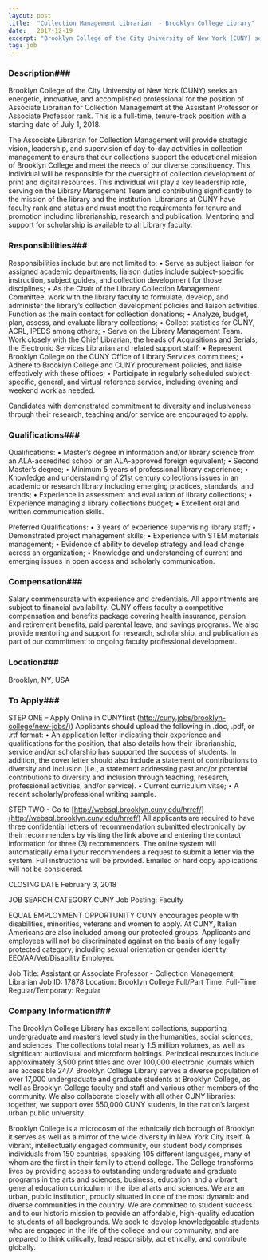 ```yaml
---
layout: post
title:  "Collection Management Librarian  - Brooklyn College Library"
date:   2017-12-19
excerpt: "Brooklyn College of the City University of New York (CUNY) seeks an energetic, innovative, and accomplished professional for the position of Associate Librarian for Collection Management at the Assistant Professor or Associate Professor rank. This is a full-time, tenure-track position with a starting date of July 1, 2018. The Associate..."
tag: job
---
```


### Description###

Brooklyn College of the City University of New York (CUNY) seeks an energetic, innovative, and accomplished professional for the position of Associate Librarian for Collection Management at the Assistant Professor or Associate Professor rank. This is a full-time, tenure-track position with a starting date of July 1, 2018.

The Associate Librarian for Collection Management will provide strategic vision, leadership, and supervision of day-to-day activities in collection management to ensure that our collections support the educational mission of Brooklyn College and meet the needs of our diverse constituency. This individual will be responsible for the oversight of collection development of print and digital resources. This individual will play a key leadership role, serving on the Library Management Team and contributing significantly to the mission of the library and the institution. Librarians at CUNY have faculty rank and status and must meet the requirements for tenure and promotion including librarianship, research and publication. Mentoring and support for scholarship is available to all Library faculty.



### Responsibilities###

Responsibilities include but are not limited to:
•	Serve as subject liaison for assigned academic departments; liaison duties include subject-specific instruction, subject guides, and collection development for those disciplines;
•	As the Chair of the Library Collection Management Committee, work with the library faculty to formulate, develop, and administer the library’s collection development policies and liaison activities. Function as the main contact for collection donations;
•	Analyze, budget, plan, assess, and evaluate library collections;
•	Collect statistics for CUNY, ACRL, IPEDS among others;
•	Serve on the Library Management Team. Work closely with the Chief Librarian, the heads of Acquisitions and Serials, the Electronic Services Librarian and related support staff;
•	Represent Brooklyn College on the CUNY Office of Library Services committees;
•	Adhere to Brooklyn College and CUNY procurement policies, and liaise effectively with these offices;
•	Participate in regularly scheduled subject-specific, general, and virtual reference service, including evening and weekend work as needed.

Candidates with demonstrated commitment to diversity and inclusiveness through their research, teaching and/or service are encouraged to apply.



### Qualifications###

Qualifications:
•	Master’s degree in information and/or library science from an ALA-accredited school or an ALA-approved foreign equivalent;
•	Second Master’s degree;
•	Minimum 5 years of professional library experience;
•	Knowledge and understanding of 21st century collections issues in an academic or research library including emerging practices, standards, and trends;
•	Experience in assessment and evaluation of library collections;
•	Experience managing a library collections budget;
•	Excellent oral and written communication skills.

Preferred Qualifications:
•	3 years of experience supervising library staff;
•	Demonstrated project management skills;
•	Experience with STEM materials management;
•	Evidence of ability to develop strategy and lead change across an organization;
•	Knowledge and understanding of current and emerging issues in open access and scholarly communication.



### Compensation###

Salary commensurate with experience and credentials. All appointments are subject to financial availability. CUNY offers faculty a competitive compensation and benefits package covering health insurance, pension and retirement benefits, paid parental leave, and savings programs. We also provide mentoring and support for research, scholarship, and publication as part of our commitment to ongoing faculty professional development.


### Location###

Brooklyn, NY, USA




### To Apply###

STEP ONE – Apply Online in CUNYfirst ([http://cuny.jobs/brooklyn-college/new-jobs/)](http://cuny.jobs/brooklyn-college/new-jobs/))
Applicants should upload the following in .doc, .pdf, or .rtf format:
•	An application letter indicating their experience and qualifications for the position, that also details how their librarianship, service and/or scholarship has supported the success of students. In addition, the cover letter should also include a statement of contributions to diversity and inclusion (i.e., a statement addressing past and/or potential contributions to diversity and inclusion through teaching, research, professional activities, and/or service).
•	Current curriculum vitae;
•	A recent scholarly/professional writing sample.

STEP TWO - Go to [http://websql.brooklyn.cuny.edu/hrref/](http://websql.brooklyn.cuny.edu/hrref/)
All applicants are required to have three confidential letters of recommendation submitted electronically by their recommenders by visiting the link above and entering the contact information for three (3) recommenders.
The online system will automatically email your recommenders a request to submit a letter via the system. Full instructions will be provided.
Emailed or hard copy applications will not be considered.

CLOSING DATE
February 3, 2018

JOB SEARCH CATEGORY
CUNY Job Posting: Faculty

EQUAL EMPLOYMENT OPPORTUNITY
CUNY encourages people with disabilities, minorities, veterans and women to apply. At CUNY, Italian Americans are also included among our protected groups. Applicants and employees will not be discriminated against on the basis of any legally protected category, including sexual orientation or gender identity. EEO/AA/Vet/Disability Employer.

Job Title: Assistant or Associate Professor - Collection Management Librarian
Job ID: 17878
Location: Brooklyn College
Full/Part Time: Full-Time
Regular/Temporary: Regular





### Company Information###

The Brooklyn College Library has excellent collections, supporting undergraduate and master’s level study in the humanities, social sciences, and sciences. The collections total nearly 1.5 million volumes, as well as significant audiovisual and microform holdings. Periodical resources include approximately 3,500 print titles and over 100,000 electronic journals which are accessible 24/7. Brooklyn College Library serves a diverse population of over 17,000 undergraduate and graduate students at Brooklyn College, as well as Brooklyn College faculty and staff and various other members of the community. We also collaborate closely with all other CUNY libraries: together, we support over 550,000 CUNY students, in the nation’s largest urban public university.

Brooklyn College is a microcosm of the ethnically rich borough of Brooklyn it serves as well as a mirror of the wide diversity in New York City itself. A vibrant, intellectually engaged community, our student body comprises individuals from 150 countries, speaking 105 different languages, many of whom are the first in their family to attend college. The College transforms lives by providing access to outstanding undergraduate and graduate programs in the arts and sciences, business, education, and a vibrant general education curriculum in the liberal arts and sciences. We are an urban, public institution, proudly situated in one of the most dynamic and diverse communities in the country. We are committed to student success and to our historic mission to provide an affordable, high-quality education to students of all backgrounds. We seek to develop knowledgeable students who are engaged in the life of the college and our community, and are prepared to think critically, lead responsibly, act ethically, and contribute globally.




